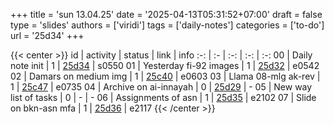 +++
title = 'sun 13.04.25'
date = '2025-04-13T05:31:52+07:00'
draft = false
type = 'slides'
authors = ['viridi']
tags = ['daily-notes']
categories = ['to-do']
url = '25d34'
+++

{{< center >}}
id | activity | status | link | info
:-: | :- | :-: | :-: | :-:
00 | Daily note init        | 1 | [25d34](/notes/25d34) | s0550
01 | Yesterday fi-92 images | 1 | [25d32](/notes/25d32) | e0542
02 | Damars on medium img   | 1 | [25c40](/notes/25c40) | e0603
03 | Llama 08-mlg ak-rev        | 1 | [25c47](/notes/25c47) | e0735
04 | Archive on ai-innayah  | 0 | [25d29](/notes/25d29) | -
05 | New way list of tasks  | 0 | - | -
06 | Assignments of asn     | 1 | [25d35](/notes/25d35) | e2102
07 | Slide on bkn-asn mfa   | 1 | [25d36](/notes/25d36) | e2117
{{< /center >}}
